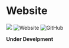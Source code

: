 # Website
<span>
<img src="https://img.shields.io/badge/slashDEV-website-red">
<img alt="Website" src="https://img.shields.io/website?down_color=red&down_message=offline&up_color=green&up_message=online&url=https%3A%2F%2Fisplashy.github.io%2Fweb">
<img alt="GitHub" src="https://img.shields.io/github/license/isplashy/web">
</span>

**Under Develpment**
